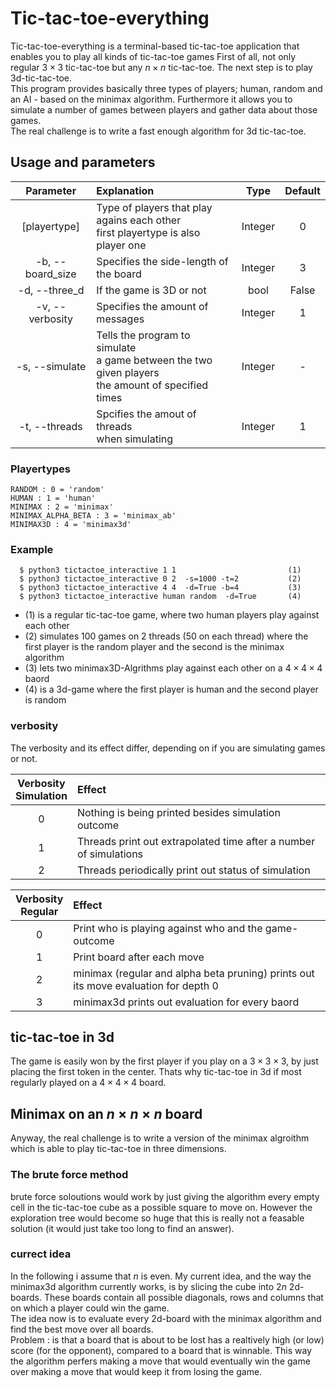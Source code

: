 # Tic-tac-toe-everything

Tic-tac-toe-everything is a terminal-based tic-tac-toe application that enables you to play all kinds of tic-tac-toe games
First of all, not only regular $3 \times 3$ tic-tac-toe but any $n \times n$ tic-tac-toe. The next step is to play 3d-tic-tac-toe. <br>
This program provides basically three types of players; human, random and an AI - based on the minimax algorithm. Furthermore it allows you to simulate a number of games between players and gather data about those games. <br>
The real challenge is to write a fast enough algorithm for 3d tic-tac-toe.


## Usage and parameters

|Parameter | Explanation | Type | Default 
|:--:|:--|:--:|:--:|
|[playertype] | Type of players that play agains each other <br> first playertype is also player one | Integer | 0
|-b, --board_size | Specifies the side-length of the board | Integer | 3
|-d, --three_d | If the game is 3D or not | bool | False
|-v, --verbosity | Specifies the amount of messages | Integer | 1
|-s, --simulate| Tells the program to simulate <br>a game between the two given players<br> the amount of specified times | Integer | -
|-t, --threads | Spcifies the amout of threads <br> when simulating | Integer | 1

### Playertypes

    RANDOM : 0 = 'random'
    HUMAN : 1 = 'human'
    MINIMAX : 2 = 'minimax'
    MINIMAX_ALPHA_BETA : 3 = 'minimax_ab'
    MINIMAX3D : 4 = 'minimax3d'

### Example 

```
  $ python3 tictactoe_interactive 1 1                         (1)
  $ python3 tictactoe_interactive 0 2  -s=1000 -t=2           (2)
  $ python3 tictactoe_interactive 4 4  -d=True -b=4           (3)
  $ python3 tictactoe_interactive human random  -d=True       (4)
```

- (1) is a regular tic-tac-toe game, where two human players play against each other
- (2) simulates 100 games on 2 threads (50 on each thread) where the first player is the random player and the second is the minimax algorithm
- (3) lets two minimax3D-Algrithms play against each other on a $4\times 4\times 4$ baord
- (4) is a 3d-game where the first player is human and the second player is random

### verbosity
The  verbosity and its effect differ, depending on if you are simulating games or not.

|Verbosity <br> Simulation| Effect|
|:-:|:-|
|0| Nothing is being printed besides simulation outcome
|1| Threads print out extrapolated time after a number of simulations
|2| Threads periodically print out status of simulation 

|Verbosity <br> Regular| Effect|
|:-:|:-|
|0| Print who is playing against who and the game-outcome|
|1| Print board after each move |
|2| minimax (regular and alpha beta pruning) prints out its move evaluation for depth 0 |
|3| minimax3d prints out evaluation for every baord |

## tic-tac-toe in 3d
The game is easily won by the first player if you play on a $3 \times 3 \times 3$, by just placing the first token in the center. 
Thats why tic-tac-toe in 3d if most regularly played on a $4 \times 4 \times 4$ board. <br>

## Minimax on an $n \times n \times n$ board
Anyway, the real challenge is to write a version of the minimax algroithm which is able to play tic-tac-toe in three dimensions.
### The brute force method
brute force soloutions would work by just giving the algorithm every empty cell in the tic-tac-toe cube as a possible square to move on. However the exploration tree would become so huge that this is really not a feasable solution (it would just take too long to find an answer).

### currect idea
In the following i assume that $n$ is even.
My current idea, and the way the minimax3d algorithm currently works, is by slicing the cube into $2n$ 2d-boards. These boards contain all possible diagonals, rows and columns that on which a player could win the game. <br>
The idea now is to evaluate every 2d-board with the minimax algorithm and find the best move over all boards. <br>
Problem : is that a board that is about to be lost has a realtively high (or low) score (for the opponent), compared to a board that is winnable. This way the  algorithm perfers making a move that would eventually win the game over making a move that would keep it from losing the game.





